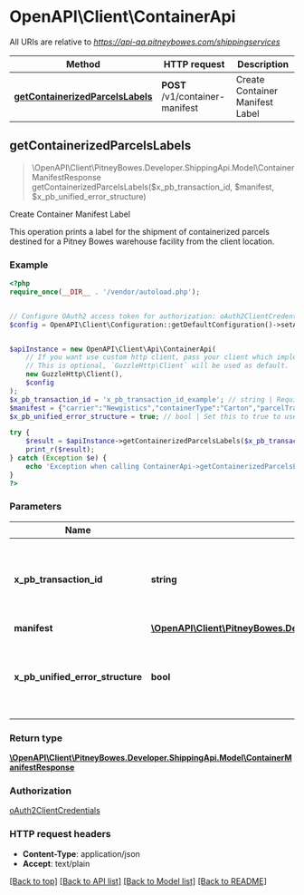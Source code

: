 # OpenAPI\Client\ContainerApi

All URIs are relative to *https://api-qa.pitneybowes.com/shippingservices*

Method | HTTP request | Description
------------- | ------------- | -------------
[**getContainerizedParcelsLabels**](ContainerApi.md#getContainerizedParcelsLabels) | **POST** /v1/container-manifest | Create Container Manifest Label



## getContainerizedParcelsLabels

> \OpenAPI\Client\PitneyBowes.Developer.ShippingApi.Model\ContainerManifestResponse getContainerizedParcelsLabels($x_pb_transaction_id, $manifest, $x_pb_unified_error_structure)

Create Container Manifest Label

This operation prints a label for the shipment of containerized parcels destined for a Pitney Bowes warehouse facility from the client location.

### Example

```php
<?php
require_once(__DIR__ . '/vendor/autoload.php');


// Configure OAuth2 access token for authorization: oAuth2ClientCredentials
$config = OpenAPI\Client\Configuration::getDefaultConfiguration()->setAccessToken('YOUR_ACCESS_TOKEN');


$apiInstance = new OpenAPI\Client\Api\ContainerApi(
    // If you want use custom http client, pass your client which implements `GuzzleHttp\ClientInterface`.
    // This is optional, `GuzzleHttp\Client` will be used as default.
    new GuzzleHttp\Client(),
    $config
);
$x_pb_transaction_id = 'x_pb_transaction_id_example'; // string | Required. A unique identifier for the transaction, up to 25 characters.
$manifest = {"carrier":"Newgistics","containerType":"Carton","parcelTrackingNumbers":["9205500000000000000000","9206600000000000000000"],"documents":[{"resolution":"DPI_203","size":"DOC_4X4","fileFormat":"PDF"}],"parameters":[{"name":"CLIENT_CONTAINER_ID","value":"AB12345678"},{"name":"SHIPMENT_REFERENCE_NUMBER","value":"CD12345678"},{"name":"CLIENT_FACILITY_ID","value":"7777"},{"name":"CARRIER_GATEWAY_FACILITY_ID","value":"1234"},{"name":"CARRIER_FACILITY_ID","value":"4321"},{"name":"PRINT_CUSTOM_MESSAGE_1","value":"Container: AB12345678, Shipment: CD12345678"},{"name":"current_container","value":"1"},{"name":"total_container_count","value":"2"},{"name":"client_Id","value":"NGST"}]}; // \OpenAPI\Client\PitneyBowes.Developer.ShippingApi.Model\Manifest | manifest
$x_pb_unified_error_structure = true; // bool | Set this to true to use the standard [error object](https://shipping.pitneybowes.com/reference/error-object.html#standard-error-object) if an error occurs.

try {
    $result = $apiInstance->getContainerizedParcelsLabels($x_pb_transaction_id, $manifest, $x_pb_unified_error_structure);
    print_r($result);
} catch (Exception $e) {
    echo 'Exception when calling ContainerApi->getContainerizedParcelsLabels: ', $e->getMessage(), PHP_EOL;
}
?>
```

### Parameters


Name | Type | Description  | Notes
------------- | ------------- | ------------- | -------------
 **x_pb_transaction_id** | **string**| Required. A unique identifier for the transaction, up to 25 characters. |
 **manifest** | [**\OpenAPI\Client\PitneyBowes.Developer.ShippingApi.Model\Manifest**](../Model/Manifest.md)| manifest |
 **x_pb_unified_error_structure** | **bool**| Set this to true to use the standard [error object](https://shipping.pitneybowes.com/reference/error-object.html#standard-error-object) if an error occurs. | [optional] [default to true]

### Return type

[**\OpenAPI\Client\PitneyBowes.Developer.ShippingApi.Model\ContainerManifestResponse**](../Model/ContainerManifestResponse.md)

### Authorization

[oAuth2ClientCredentials](../../README.md#oAuth2ClientCredentials)

### HTTP request headers

- **Content-Type**: application/json
- **Accept**: text/plain

[[Back to top]](#) [[Back to API list]](../../README.md#documentation-for-api-endpoints)
[[Back to Model list]](../../README.md#documentation-for-models)
[[Back to README]](../../README.md)

